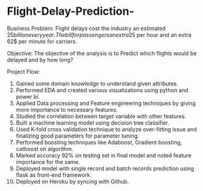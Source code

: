 # Flight-Delay-Prediction-
Business Problem:
Flight delays cost the industry an estimated $25 billion every year. The bill for passengers an extra 25$ per hour and an extra 62$ per minute for carriers.

Objective:
The objective of the analysis is to Predict which flights would be delayed and by how long?

Project Flow:
1. Gained some domain knowledge to understand given attributes.
2. Performed EDA and created various visualizations using python and power bi.
3. Applied Data processing and Feature engineering techniques by giving more importance to necessary features. 
4. Studied the correlation between target variable with other features.
5. Built a machine learning model using decision tree classifier.
6. Used K-fold cross validation technique to analyze over-fitting issue and finalizing good parameters for parameter tuning.
7. Performed boosting techniques like Adaboost, Gradient boosting, catboost on algorithm.
8. Marked accuracy 92% on testing set in final model and noted feature importance for the same. 
9. Deployed model with single record and batch records prediction using flask as front-end framework. 
10. Deployed on Heroku by syncing with Github.

